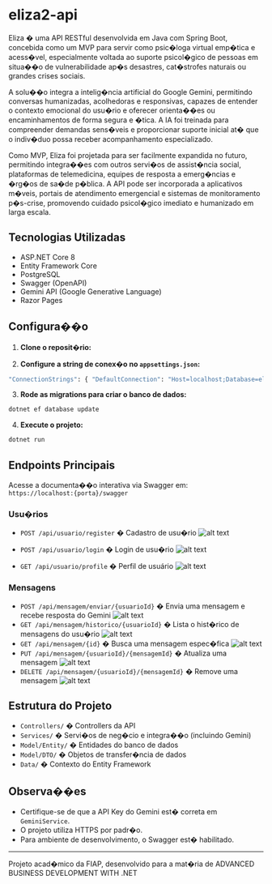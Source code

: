 # eliza2-api

Eliza � uma API RESTful desenvolvida em Java com Spring Boot, concebida como um MVP para servir como psic�loga virtual emp�tica e acess�vel, especialmente voltada ao suporte psicol�gico de pessoas em situa��o de vulnerabilidade ap�s desastres, cat�strofes naturais ou grandes crises sociais.

A solu��o integra a intelig�ncia artificial do Google Gemini, permitindo conversas humanizadas, acolhedoras e responsivas, capazes de entender o contexto emocional do usu�rio e oferecer orienta��es ou encaminhamentos de forma segura e �tica. A IA foi treinada para compreender demandas sens�veis e proporcionar suporte inicial at� que o indiv�duo possa receber acompanhamento especializado.


Como MVP, Eliza foi projetada para ser facilmente expandida no futuro, permitindo integra��es com outros servi�os de assist�ncia social, plataformas de telemedicina, equipes de resposta a emerg�ncias e �rg�os de sa�de p�blica. A API pode ser incorporada a aplicativos m�veis, portais de atendimento emergencial e sistemas de monitoramento p�s-crise, promovendo cuidado psicol�gico imediato e humanizado em larga escala.
## Tecnologias Utilizadas

- ASP.NET Core 8
- Entity Framework Core
- PostgreSQL
- Swagger (OpenAPI)
- Gemini API (Google Generative Language)
- Razor Pages

## Configura��o

1. **Clone o reposit�rio:**
   








2. **Configure a string de conex�o no `appsettings.json`:**
```bash 
"ConnectionStrings": { "DefaultConnection": "Host=localhost;Database=eliza2db;Username=seu_usuario;Password=sua_senha" }
```





 
3. **Rode as migrations para criar o banco de dados:**
```bash
dotnet ef database update
```
 
4. **Execute o projeto:**
```bash
dotnet run
```

## Endpoints Principais

Acesse a documenta��o interativa via Swagger em:  
`https://localhost:{porta}/swagger`

### Usu�rios

- `POST /api/usuario/register` � Cadastro de usu�rio
![alt text](image.png)

- `POST /api/usuario/login` � Login de usu�rio
![alt text](image-1.png)
- `GET /api/usuario/profile` � Perfil de usuário
![alt text](image-2.png)

### Mensagens

- `POST /api/mensagem/enviar/{usuarioId}` � Envia uma mensagem e recebe resposta do Gemini
![alt text](image-7.png)
- `GET /api/mensagem/historico/{usuarioId}` � Lista o hist�rico de mensagens do usu�rio
![alt text](image-4.png)
- `GET /api/mensagem/{id}` � Busca uma mensagem espec�fica
![alt text](image-5.png)
- `PUT /api/mensagem/{usuarioId}/{mensagemId}` � Atualiza uma mensagem
![alt text](image-6.png)
- `DELETE /api/mensagem/{usuarioId}/{mensagemId}` � Remove uma mensagem
![alt text](image-8.png)

## Estrutura do Projeto

- `Controllers/` � Controllers da API
- `Services/` � Servi�os de neg�cio e integra��o (incluindo Gemini)
- `Model/Entity/` � Entidades do banco de dados
- `Model/DTO/` � Objetos de transfer�ncia de dados
- `Data/` � Contexto do Entity Framework

## Observa��es

- Certifique-se de que a API Key do Gemini est� correta em `GeminiService`.
- O projeto utiliza HTTPS por padr�o.
- Para ambiente de desenvolvimento, o Swagger est� habilitado.

---

Projeto acad�mico da FIAP, desenvolvido para a mat�ria de ADVANCED BUSINESS DEVELOPMENT WITH .NET
